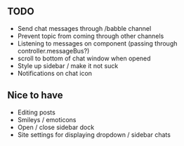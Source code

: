 ## TODO
- Send chat messages through /babble channel
- Prevent topic from coming through other channels
- Listening to messages on component (passing through controller.messageBus?)
- scroll to bottom of chat window when opened
- Style up sidebar / make it not suck
- Notifications on chat icon

## Nice to have
- Editing posts
- Smileys / emoticons
- Open / close sidebar dock
- Site settings for displaying dropdown / sidebar chats